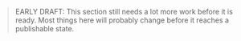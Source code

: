 > EARLY DRAFT: This section still needs a lot more work before it is ready. Most things here will probably change before it reaches a publishable state.
